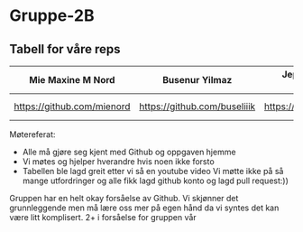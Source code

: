 # Gruppe-2B
## Tabell for våre reps

| Mie Maxine M Nord | Busenur Yilmaz  | Jeppe Stenstadvolden Strømberg | Martin Ore Hovland | Zaher Mordini | heading |
| --- | --- | --- | --- | --- | --- |
| https://github.com/mienord | https://github.com/buseliiik | https://github.com/Jeppess123 |  https://github.com/MartinOHovland | https://github.com/Candle-fly | Skriv URL |

Møtereferat:
- Alle må gjøre seg kjent med Github og oppgaven hjemme
- Vi møtes og hjelper hverandre hvis noen ikke forsto
- Tabellen ble lagd greit etter vi så en youtube video
Vi møtte ikke på så mange utfordringer og alle fikk lagd github konto og lagd pull request:))

Gruppen har en helt okay forsåelse av Github. Vi skjønner det grunnleggende men må lære oss mer på egen hånd da vi syntes det kan være litt komplisert. 
2+ i forsåelse for gruppen vår

